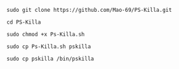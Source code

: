 ```code
sudo git clone https://github.com/Mao-69/PS-Killa.git
```
```code
cd PS-Killa
```
```code
sudo chmod +x Ps-Killa.sh
```
```code
sudo cp Ps-Killa.sh pskilla
```
```code
sudo cp pskilla /bin/pskilla
```
